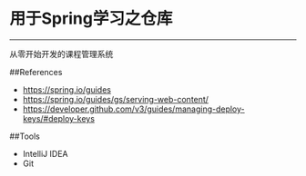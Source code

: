 # 用于Spring学习之仓库

---

从零开始开发的课程管理系统

##References

* https://spring.io/guides
* https://spring.io/guides/gs/serving-web-content/
* https://developer.github.com/v3/guides/managing-deploy-keys/#deploy-keys

##Tools

* IntelliJ IDEA
* Git


